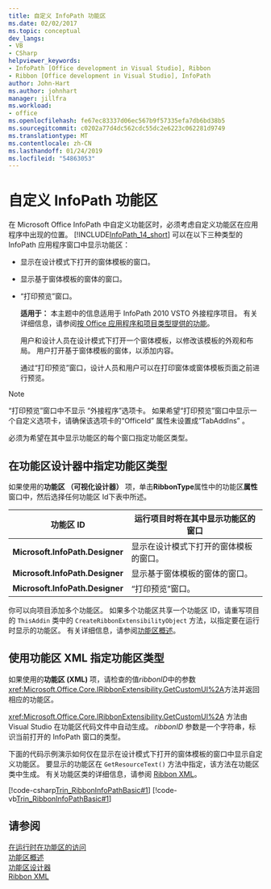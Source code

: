 ```yaml
---
title: 自定义 InfoPath 功能区
ms.date: 02/02/2017
ms.topic: conceptual
dev_langs:
- VB
- CSharp
helpviewer_keywords:
- InfoPath [Office development in Visual Studio], Ribbon
- Ribbon [Office development in Visual Studio], InfoPath
author: John-Hart
ms.author: johnhart
manager: jillfra
ms.workload:
- office
ms.openlocfilehash: fe67ec83337d06ec567b9f57335efa7db6bd38b5
ms.sourcegitcommit: c0202a77d4dc562cdc55dc2e6223c062281d9749
ms.translationtype: MT
ms.contentlocale: zh-CN
ms.lasthandoff: 01/24/2019
ms.locfileid: "54863053"
---
```

# <a name="customize-a-ribbon-for-infopath"></a>自定义 InfoPath 功能区
  在 Microsoft Office InfoPath 中自定义功能区时，必须考虑自定义功能区在应用程序中出现的位置。 [!INCLUDE[InfoPath_14_short](../vsto/includes/infopath-14-short-md.md)] 可以在以下三种类型的 InfoPath 应用程序窗口中显示功能区：  
  
- 显示在设计模式下打开的窗体模板的窗口。  
  
- 显示基于窗体模板的窗体的窗口。  
  
- “打印预览”窗口。  
  
  **适用于：** 本主题中的信息适用于 InfoPath 2010 VSTO 外接程序项目。 有关详细信息，请参阅[按 Office 应用程序和项目类型提供的功能](../vsto/features-available-by-office-application-and-project-type.md)。  
  
  用户和设计人员在设计模式下打开一个窗体模板，以修改该模板的外观和布局。 用户打开基于窗体模板的窗体，以添加内容。  
  
  通过“打印预览”窗口，设计人员和用户可以在打印窗体或窗体模板页面之前进行预览。  
  
> [!NOTE]  
>  “打印预览”窗口中不显示  “外接程序”选项卡。 如果希望“打印预览”窗口中显示一个自定义选项卡，请确保该选项卡的“OfficeId”  属性未设置成“TabAddIns” 。  
  
 必须为希望在其中显示功能区的每个窗口指定功能区类型。  
  
## <a name="specify-the-ribbon-type-in-the-ribbon-designer"></a>在功能区设计器中指定功能区类型  
 如果使用的**功能区 （可视化设计器）** 项，单击**RibbonType**属性中的功能区**属性**窗口中，然后选择任何功能区 Id下表中所述。  
  
|功能区 ID|运行项目时将在其中显示功能区的窗口|  
|---------------|---------------------------------------------------------------------|  
|**Microsoft.InfoPath.Designer**|显示在设计模式下打开的窗体模板的窗口。|  
|**Microsoft.InfoPath.Designer**|显示基于窗体模板的窗体的窗口。|  
|**Microsoft.InfoPath.Designer**|“打印预览”窗口。|  
  
 你可以向项目添加多个功能区。 如果多个功能区共享一个功能区 ID，请重写项目的 `ThisAddin` 类中的 `CreateRibbonExtensibilityObject` 方法，以指定要在运行时显示的功能区。 有关详细信息，请参阅[功能区概述](../vsto/ribbon-overview.md)。  
  
## <a name="specify-the-ribbon-type-by-using-ribbon-xml"></a>使用功能区 XML 指定功能区类型  
 如果使用的**功能区 (XML)** 项，请检查的值*ribbonID*中的参数<xref:Microsoft.Office.Core.IRibbonExtensibility.GetCustomUI%2A>方法并返回相应的功能区。  
  
 <xref:Microsoft.Office.Core.IRibbonExtensibility.GetCustomUI%2A> 方法由 Visual Studio 在功能区代码文件中自动生成。 *ribbonID* 参数是一个字符串，标识当前打开的 InfoPath 窗口的类型。  
  
 下面的代码示例演示如何仅在显示在设计模式下打开的窗体模板的窗口中显示自定义功能区。 要显示的功能区在 `GetResourceText()` 方法中指定，该方法在功能区类中生成。 有关功能区类的详细信息，请参阅 [Ribbon XML](../vsto/ribbon-xml.md)。  
  
 [!code-csharp[Trin_RibbonInfoPathBasic#1](../vsto/codesnippet/CSharp/myinfopathproject/ribbon.cs#1)]
 [!code-vb[Trin_RibbonInfoPathBasic#1](../vsto/codesnippet/VisualBasic/myinfopathproject/ribbon.vb#1)]  
  
## <a name="see-also"></a>请参阅  
 [在运行时在功能区的访问](../vsto/accessing-the-ribbon-at-run-time.md)   
 [功能区概述](../vsto/ribbon-overview.md)   
 [功能区设计器](../vsto/ribbon-designer.md)   
 [Ribbon XML](../vsto/ribbon-xml.md)  
